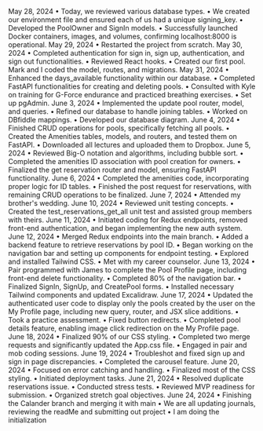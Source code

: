 May 28, 2024
•	Today, we reviewed various database types.
•	We created our environment file and ensured each of us had a unique signing_key.
•	Developed the PoolOwner and SignIn models.
•	Successfully launched Docker containers, images, and volumes, confirming localhost:8000 is operational.
May 29, 2024
•	Restarted the project from scratch.
May 30, 2024
•	Completed authentication for sign in, sign up, authentication, and sign out functionalities.
•	Reviewed React hooks.
•	Created our first pool. Mark and I coded the model, routes, and migrations.
May 31, 2024
•	Enhanced the days_available functionality within our database.
•	Completed FastAPI functionalities for creating and deleting pools.
•	Consulted with Kyle on training for G-Force endurance and practiced breathing exercises.
•	Set up pgAdmin.
June 3, 2024
•	Implemented the update pool router, model, and queries.
•	Refined our database to handle joining tables.
•	Worked on DBfiddle mappings.
•	Developed our database diagram.
June 4, 2024
•	Finished CRUD operations for pools, specifically fetching all pools.
•	Created the Amenities tables, models, and routers, and tested them on FastAPI.
•	Downloaded all lectures and uploaded them to Dropbox.
June 5, 2024
•	Reviewed Big-O notation and algorithms, including bubble sort.
•	Completed the amenities ID association with pool creation for owners.
•	Finalized the get reservation router and model, ensuring FastAPI functionality.
June 6, 2024
•	Completed the amenities code, incorporating proper logic for ID tables.
•	Finished the post request for reservations, with remaining CRUD operations to be finalized.
June 7, 2024
•	Attended my brother's wedding.
June 10, 2024
•	Reviewed unit testing concepts.
•	Created the test_reservations_get_all unit test and assisted group members with theirs.
June 11, 2024
•	Initiated coding for Redux endpoints, removed front-end authentication, and began implementing the new auth system.
June 12, 2024
•	Merged Redux endpoints into the main branch.
•	Added a backend feature to retrieve reservations by pool ID.
•	Began working on the navigation bar and setting up components for endpoint testing.
•	Explored and installed Tailwind CSS.
•	Met with my career counselor.
June 13, 2024
•	Pair programmed with James to complete the Pool Profile page, including front-end delete functionality.
•	Completed 80% of the navigation bar.
•	Finalized SignIn, SignUp, and CreatePool forms.
•	Installed necessary Tailwind components and updated Excalidraw.
June 17, 2024
•	Updated the authenticated user code to display only the pools created by the user on the My Profile page, including new query, router, and JSX slice additions.
•	Took a practice assessment.
•	Fixed button redirects.
•	Completed pool details feature, enabling image click redirection on the My Profile page.
June 18, 2024
•	Finalized 90% of our CSS styling.
•	Completed two merge requests and significantly updated the App.css file.
•	Engaged in pair and mob coding sessions.
June 19, 2024
•	Troubleshot and fixed sign up and sign in page discrepancies.
•	Completed the carousel feature.
June 20, 2024
•	Focused on error catching and handling.
•	Finalized most of the CSS styling.
•	Initiated deployment tasks.
June 21, 2024
•	Resolved duplicate reservations issue.
•	Conducted stress tests.
•	Reviewed MVP readiness for submission.
•	Organized stretch goal objectives.
June 24, 2024
•	Finishing the Calander branch and merging it with main
•	We are all updating journals, reviewing the readMe and submitting out project
•	I am doing the initialization

